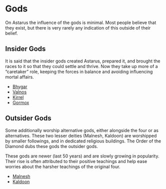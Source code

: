 # Gods

On Astarus the influence of the gods is minimal. Most people believe that they exist, but there is very rarely any indication of this outside of their belief.

## Insider Gods

It is said that the insider gods created Astarus, prepared it, and brought the races to it so that they could settle and thrive. Now they take up more of a “caretaker” role, keeping the forces in balance and avoiding influencing mortal affairs.

- [Bhygar](gods/bhygar.md)
- [Valnos](gods/valnos.md)
- [Kirrel](gods/kirrel.md)
- [Gormox](gods/gormox.md)

## Outsider Gods

Some additionally worship alternative gods, either alongside the four or as alternatives. These two lesser deities (Malnesh, Kaldoon) are worshipped by smaller followings, and in dedicated religious buildings. The Order of the Diamond dubs these gods the outsider gods.

These gods are newer (last 50 years) and are slowly growing in popularity. Their rise is often attributed to their positive teachings and help ease worries about the harsher teachings of the original four.

- [Malnesh](gods/malnesh.md)
- [Kaldoon](gods/kaldoon.md)
